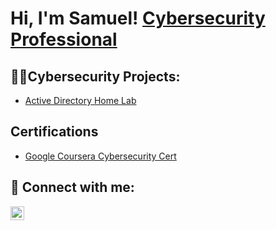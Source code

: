 <h1>Hi, I'm Samuel! <a href="https://www.linkedin.com/in/samuelbissou/">Cybersecurity Professional</a>

<h2>👨‍💻Cybersecurity Projects:</h2>


  - [Active Directory Home Lab](https://github.com/samuelbissou/LABURL)

<h2>Certifications</h2>

- [Google Coursera Cybersecurity Cert](https://www.credly.com/badges/9a86c4fb-bd2a-405a-a3b1-7ff07ee0a17c/linked_in_profile)

<h2> 🤳 Connect with me:</h2>

[<img align="left" alt="JoshMadakor | LinkedIn" width="22px" src="https://cdn.jsdelivr.net/npm/simple-icons@v3/icons/linkedin.svg" />][linkedin]


[linkedin]: https://linkedin.com/in/samuelbissou
<!--
**joshmadakor1/joshmadakor1** is a ✨ _special_ ✨ repository because its `README.md` (this file) appears on your GitHub profile.

Here are some ideas to get you started:

- 🔭 I’m currently working on ...
- 🌱 I’m currently learning ...
- 👯 I’m looking to collaborate on ...
- 🤔 I’m looking for help with ...
- 💬 Ask me about ...
- 📫 How to reach me: ...
- 😄 Pronouns: ...
- ⚡ Fun fact: ...
-->
